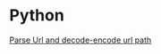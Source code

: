 # Python

[Parse Url and decode-encode url path](https://docs.python.org/3/library/urllib.parse.html)